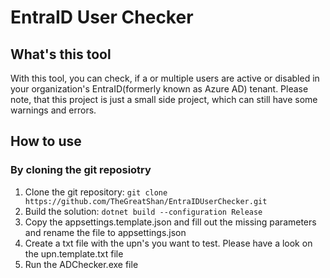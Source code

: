 # EntraID User Checker
## What's this tool
With this tool, you can check, if a or multiple users are active or disabled in your organization's EntraID(formerly known as Azure AD) tenant.
Please note, that this project is just a small side project, which can still have some warnings and errors.
## How to use
### By cloning the git reposiotry
1. Clone the git repository: ```git clone https://github.com/TheGreatShan/EntraIDUserChecker.git```
2. Build the solution: ```dotnet build --configuration Release```
3. Copy the appsettings.template.json and fill out the missing parameters and rename the file to appsettings.json
4. Create a txt file with the upn's you want to test. Please have a look on the upn.template.txt file
5. Run the ADChecker.exe file